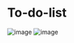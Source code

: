 # To-do-list


![image](https://github.com/lobhasap/To-do-list/assets/142318426/f0f87df6-e57a-430c-8729-476c11b0c420)
![image](https://github.com/lobhasap/To-do-list/assets/142318426/04eacc0b-cb80-4777-b49c-1de932014136)
